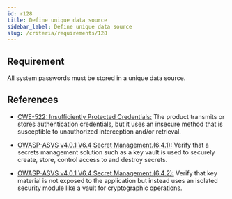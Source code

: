 ```yaml
---
id: r128
title: Define unique data source
sidebar_label: Define unique data source
slug: /criteria/requirements/128
---
```


## Requirement

All system passwords must be stored
in a unique data source.

## References

- [CWE-522: Insufficiently Protected Credentials:](https://cwe.mitre.org/data/definitions/522.html)
  The product transmits or stores
  authentication credentials,
  but it uses an insecure method
  that is susceptible to unauthorized interception
  and/or retrieval.

- [OWASP-ASVS v4.0.1 V6.4 Secret Management.(6.4.1):](https://owasp.org/www-pdf-archive/OWASP_Application_Security_Verification_Standard_4.0-en.pdf)
  Verify that a secrets management solution
  such as a key vault is used
  to securely create, store, control access to
  and destroy secrets.

- [OWASP-ASVS v4.0.1 V6.4 Secret Management.(6.4.2):](https://owasp.org/www-pdf-archive/OWASP_Application_Security_Verification_Standard_4.0-en.pdf)
  Verify that key material is not exposed
  to the application but instead uses
  an isolated security module like a vault
  for cryptographic operations.
